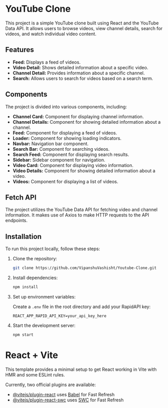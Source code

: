 # YouTube Clone

This project is a simple YouTube clone built using React and the YouTube Data API. It allows users to browse videos, view channel details, search for videos, and watch individual video content.

## Features

- **Feed:** Displays a feed of videos.
- **Video Detail:** Shows detailed information about a specific video.
- **Channel Detail:** Provides information about a specific channel.
- **Search:** Allows users to search for videos based on a search term.

## Components

The project is divided into various components, including:

- **Channel Card:** Component for displaying channel information.
- **Channel Details:** Component for showing detailed information about a channel.
- **Feed:** Component for displaying a feed of videos.
- **Loader:** Component for showing loading indicators.
- **Navbar:** Navigation bar component.
- **Search Bar:** Component for searching videos.
- **Search Feed:** Component for displaying search results.
- **Sidebar:** Sidebar component for navigation.
- **Video Card:** Component for displaying video information.
- **Video Details:** Component for showing detailed information about a video.
- **Videos:** Component for displaying a list of videos.

## Fetch API

The project utilizes the YouTube Data API for fetching video and channel information. It makes use of Axios to make HTTP requests to the API endpoints.

## Installation

To run this project locally, follow these steps:

1. Clone the repository:

    ```bash
    git clone https://github.com/VipanshuVashisht/Youtube-Clone.git
    ```

2. Install dependencies:

    ```bash
    npm install
    ```

3. Set up environment variables:

    Create a `.env` file in the root directory and add your RapidAPI key:

    ```env
    REACT_APP_RAPID_API_KEY=your_api_key_here
    ```

4. Start the development server:

    ```bash
    npm start
    ```


# React + Vite

This template provides a minimal setup to get React working in Vite with HMR and some ESLint rules.

Currently, two official plugins are available:

- [@vitejs/plugin-react](https://github.com/vitejs/vite-plugin-react/blob/main/packages/plugin-react/README.md) uses [Babel](https://babeljs.io/) for Fast Refresh
- [@vitejs/plugin-react-swc](https://github.com/vitejs/vite-plugin-react-swc) uses [SWC](https://swc.rs/) for Fast Refresh
